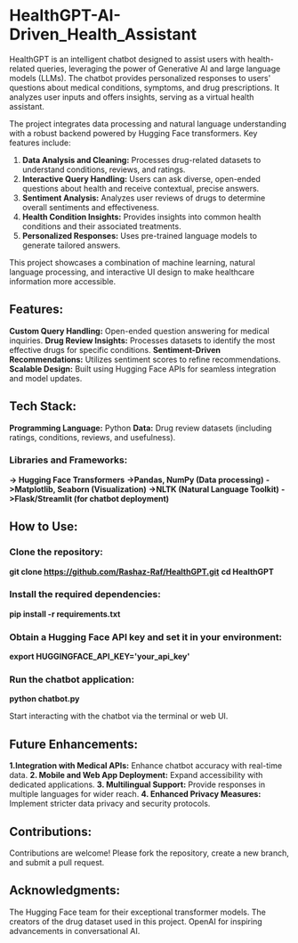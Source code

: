 # HealthGPT-AI-Driven_Health_Assistant
HealthGPT is an intelligent chatbot designed to assist users with health-related queries, leveraging the power of Generative AI and large language models (LLMs). The chatbot provides personalized responses to users' questions about medical conditions, symptoms, and drug prescriptions. It analyzes user inputs and offers insights, serving as a virtual health assistant.

The project integrates data processing and natural language understanding with a robust backend powered by Hugging Face transformers. Key features include:
1. **Data Analysis and Cleaning:** Processes drug-related datasets to understand conditions, reviews, and ratings.
2. **Interactive Query Handling:** Users can ask diverse, open-ended questions about health and receive contextual, precise answers.
3. **Sentiment Analysis:** Analyzes user reviews of drugs to determine overall sentiments and effectiveness.
4. **Health Condition Insights:** Provides insights into common health conditions and their associated treatments.
5. **Personalized Responses:** Uses pre-trained language models to generate tailored answers.

This project showcases a combination of machine learning, natural language processing, and interactive UI design to make healthcare information more accessible.

## Features:
**Custom Query Handling:** Open-ended question answering for medical inquiries.
**Drug Review Insights:** Processes datasets to identify the most effective drugs for specific conditions.
**Sentiment-Driven Recommendations:** Utilizes sentiment scores to refine recommendations.
**Scalable Design:** Built using Hugging Face APIs for seamless integration and model updates.

## Tech Stack:
**Programming Language:** Python
**Data:** Drug review datasets (including ratings, conditions, reviews, and usefulness).

### Libraries and Frameworks:
**-> Hugging Face Transformers**
**->Pandas, NumPy (Data processing)**
**->Matplotlib, Seaborn (Visualization)**
**->NLTK (Natural Language Toolkit)**
**->Flask/Streamlit (for chatbot deployment)**

## How to Use:
### Clone the repository:
**git clone https://github.com/Rashaz-Raf/HealthGPT.git**
**cd HealthGPT**

### Install the required dependencies:
**pip install -r requirements.txt**

### Obtain a Hugging Face API key and set it in your environment:
**export HUGGINGFACE_API_KEY='your_api_key'**

### Run the chatbot application:
**python chatbot.py**

Start interacting with the chatbot via the terminal or web UI.

## Future Enhancements:
**1.Integration with Medical APIs:** Enhance chatbot accuracy with real-time data.
**2. Mobile and Web App Deployment:** Expand accessibility with dedicated applications.
**3. Multilingual Support:** Provide responses in multiple languages for wider reach.
**4. Enhanced Privacy Measures:** Implement stricter data privacy and security protocols.

## Contributions:
Contributions are welcome! Please fork the repository, create a new branch, and submit a pull request.

## Acknowledgments:
The Hugging Face team for their exceptional transformer models.
The creators of the drug dataset used in this project.
OpenAI for inspiring advancements in conversational AI.

